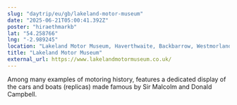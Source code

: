```yaml
---
slug: "daytrip/eu/gb/lakeland-motor-museum"
date: "2025-06-21T05:00:41.392Z"
poster: "hiraethmarkb"
lat: "54.258766"
lng: "-2.989245"
location: "Lakeland Motor Museum, Haverthwaite, Backbarrow, Westmorland and Furness, England, LA12 8TA"
title: "Lakeland Motor Museum"
external_url: https://www.lakelandmotormuseum.co.uk/
---
```

Among many examples of motoring history, features a dedicated display of the cars and boats (replicas) made famous by Sir Malcolm and Donald Campbell.